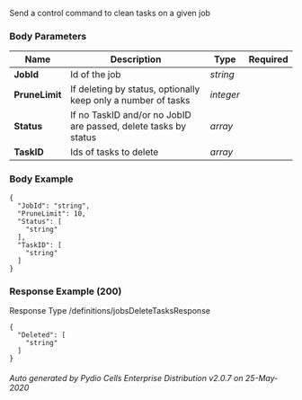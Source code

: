 






 
Send a control command to clean tasks on a given job  


### Body Parameters

Name | Description | Type | Required
---|---|---|---
**JobId** | Id of the job | _string_ |   
**PruneLimit** | If deleting by status, optionally keep only a number of tasks | _integer_ |   
**Status** | If no TaskID and/or no JobID are passed, delete tasks by status | _array_ |   
**TaskID** | Ids of tasks to delete | _array_ |   


### Body Example
```
{
  "JobId": "string",
  "PruneLimit": 10,
  "Status": [
    "string"
  ],
  "TaskID": [
    "string"
  ]
}
```






### Response Example (200)
Response Type /definitions/jobsDeleteTasksResponse

```
{
  "Deleted": [
    "string"
  ]
}
```




###### Auto generated by Pydio Cells Enterprise Distribution v2.0.7 on 25-May-2020
